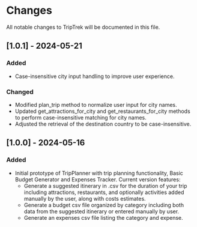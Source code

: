 # Changes 

All notable changes to TripTrek will be documented in this file.


## [1.0.1] - 2024-05-21
### Added
- Case-insensitive city input handling to improve user experience.

### Changed
- Modified plan_trip method to normalize user input for city names.
- Updated get_attractions_for_city and get_restaurants_for_city methods to perform case-insensitive matching for city names.
- Adjusted the retrieval of the destination country to be case-insensitive.

## [1.0.0] - 2024-05-16
### Added
- Initial prototype of TripPlanner with trip planning functionality, Basic Budget Generator and Expenses Tracker. Current version features:
    - Generate a suggested itinerary in .csv for the duration of your trip including attractions, restaurants, and optionally activities added manually by the user, along with costs estimates.
    - Generate a budget csv file organized by category including both data from the suggested itinerary or entered manually by user.
    - Generate an expenses csv file listing the category and expense.